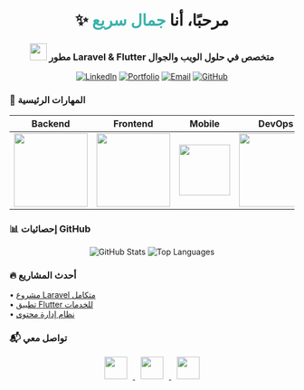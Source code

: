 <h1 align="center">✨ مرحبًا، أنا <span style="color:#38B2AC">جمال سريع</span></h1>
<h3 align="center"><img src="https://media.giphy.com/media/WUlplcMpOCEmTGBtBW/giphy.gif" width="30"> مطور Laravel & Flutter متخصص في حلول الويب والجوال</h3>

<div align="center">

[![LinkedIn](https://img.shields.io/badge/-LinkedIn-0A66C2?style=flat-square&logo=Linkedin&logoColor=white&link=https://www.linkedin.com/in/jamal-saree-0b3b62261)](https://www.linkedin.com/in/jamal-saree-0b3b62261)
[![Portfolio](https://img.shields.io/badge/-Portfolio-FF5722?style=flat-square&logo=About.me&logoColor=white&link=https://solo.to/jamalsareea)](https://solo.to/jamalsareea)
[![Email](https://img.shields.io/badge/-Email-EA4335?style=flat-square&logo=Gmail&logoColor=white&link=mailto:jamalsareea@gmail.com)](mailto:jamalsareea@gmail.com)
[![GitHub](https://img.shields.io/badge/-GitHub-181717?style=flat-square&logo=GitHub&logoColor=white&link=https://github.com/jamal-sareea25)](https://github.com/jamal-sareea25)

</div>



### 🎯 المهارات الرئيسية
<div align="center">
  
| Backend | Frontend | Mobile | DevOps |
|---------|----------|--------|--------|
| <img src="https://skillicons.dev/icons?i=laravel,php,mysql" width="130"> | <img src="https://skillicons.dev/icons?i=html,css,js,bootstrap" width="130"> | <img src="https://skillicons.dev/icons?i=flutter,dart" width="90"> | <img src="https://skillicons.dev/icons?i=git,docker,aws" width="130"> |

</div>



### 📊 إحصائيات GitHub
<div align="center">

![GitHub Stats](https://github-readme-stats.vercel.app/api?username=jamal-sareea25&show_icons=true&count_private=true&theme=algolia&hide_border=true)
![Top Languages](https://github-readme-stats.vercel.app/api/top-langs/?username=jamal-sareea25&layout=compact&theme=algolia&hide_border=true)

</div>



### 🔥 أحدث المشاريع
<!-- استبدل هذه الروابط بمشاريعك الحقيقية -->
• [مشروع Laravel متكامل](https://github.com/jamal-sareea25/project1)  
• [تطبيق Flutter للخدمات](https://github.com/jamal-sareea25/project2)  
• [نظام إدارة محتوى](https://github.com/jamal-sareea25/project3)



### 📬 تواصل معي
<p align="center">
  <a href="https://www.linkedin.com/in/jamal-saree" target="_blank">
    <img src="https://cdn-icons-png.flaticon.com/512/174/174857.png" width="40" style="margin:0 10px">
  </a>
  <a href="https://solo.to/jamalsareea" target="_blank">
    <img src="https://cdn-icons-png.flaticon.com/512/1006/1006771.png" width="40" style="margin:0 10px">
  </a>
  <a href="mailto:your.email@example.com" target="_blank">
    <img src="https://cdn-icons-png.flaticon.com/512/732/732200.png" width="40" style="margin:0 10px">
  </a>
</p>
